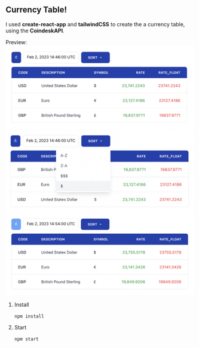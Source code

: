 ## **Currency Table!**
I used **create-react-app** and **tailwindCSS** to create the a currency table, using the **CoindeskAPI**.

Preview:
![img1](/src/readme_pic/pic1.png)
![img1](/src/readme_pic/pic2.png)
![img1](/src/readme_pic/pic3.png)

1. Install

    ```
    npm install
    ```


2. Start 
   ```
   npm start
   ```
